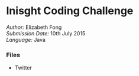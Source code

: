 # Inisght Coding Challenge   
_Author:_ Elizabeth Fong   
_Submission Date:_ 10th July 2015   
_Language:_ Java   

### Files
* Twitter
